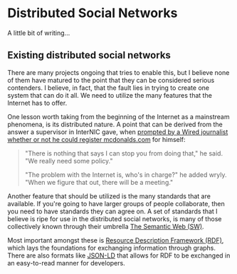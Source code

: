 <!--{
  "title": "Distributed Social Networks",
  "status": 0,
  "previous": "semantic-web",
  "next": "economics"
}-->

# Distributed Social Networks

A little bit of writing...

## Existing distributed social networks

There are many projects ongoing that tries to enable this, but I believe none of them have matured to the point that they can be considered serious contenders. I believe, in fact, that the fault lies in trying to create one system that can do it all. We need to utilize the many features that the Internet has to offer.

One lesson worth taking from the beginning of the Internet as a mainstream phenomena, is its distributed nature. A point that can be derived from the answer a supervisor in InterNIC gave, when [prompted by a Wired journalist whether or not he could register mcdonalds.com](http://archive.wired.com/wired/archive/2.10/mcdonalds_pr.html) for himself:

> "There is nothing that says I can stop you from doing that," he said. "We really need some policy."
> 
> "The problem with the Internet is, who's in charge?" he added wryly. "When we figure that out, there will be a meeting."

Another feature that should be utilized is the many standards that are available. If you're going to have larger groups of people collaborate, then you need to have standards they can agree on. A set of standards that I believe is ripe for use in the distributed social networks, is many of those collectively known through their umbrella [The Semantic Web (SW)](http://www.w3.org/standards/semanticweb/).

Most important amongst these is [Resource Description Framework (RDF)](http://www.w3.org/RDF/), which lays the foundations for exchanging information through graphs. There are also formats like [JSON-LD](http://json-ld.org/) that allows for RDF to be exchanged in an easy-to-read manner for developers.